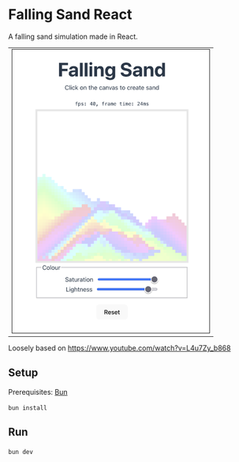 # Falling Sand React

A falling sand simulation made in React.
<table><tr><td>
<a href="https://raw.githubusercontent.com/lachlanmcmillan/falling-sand-react/main/docs/image.png">
  <img src="https://raw.githubusercontent.com/lachlanmcmillan/falling-sand-react/main/docs/image.png" width="400" border="1px solid black" />
</a>
</td></tr></table>

Loosely based on https://www.youtube.com/watch?v=L4u7Zy_b868

## Setup

Prerequisites: [Bun](https://bun.sh)

`bun install`

## Run

`bun dev`
